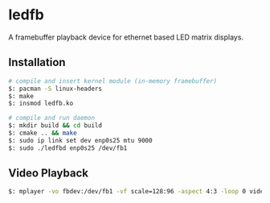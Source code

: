 # ledfb
A framebuffer playback device for ethernet based LED matrix displays.

## Installation
```sh
# compile and insert kernel module (in-memory framebuffer)
$: pacman -S linux-headers
$: make
$: insmod ledfb.ko

# compile and run daemon
$: mkdir build && cd build
$: cmake .. && make
$: sudo ip link set dev enp0s25 mtu 9000
$: sudo ./ledfbd enp0s25 /dev/fb1
```

## Video Playback
```sh
$: mplayer -vo fbdev:/dev/fb1 -vf scale=128:96 -aspect 4:3 -loop 0 video.mp4
```
